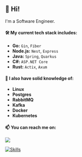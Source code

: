 ## 👋 Hi!

I'm a Software Engineer.

#### 🛠️ My current tech stack includes:

- **Go:** `Gin`, `Fiber`
- **Node.js:** `Nest`, `Express`
- **Java:** `Spring`, `Quarkus`
- **C#:** `ASP.NET Core`
- **Rust:** `Actix`, `Axum`


#### 🔬 I also have solid knowledge of:

- **Linux**
- **Postgres**
- **RabbitMQ**
- **Kafka**
- **Docker**
- **Kubernetes**

#### 📫 You can reach me on:

<a href="https://www.linkedin.com/in/sesaquecruz" target="_blank"><img loading="lazy" src="https://img.shields.io/badge/-LinkedIn-%230077B5?style=for-the-badge&logo=linkedin&logoColor=white" target="_blank"></a>

[![Skills](https://skillicons.dev/icons?i=go,nodejs,java,cs,rust,linux,postgres,rabbitmq,kafka,docker,k8s)](https://skillicons.dev)
